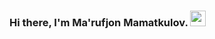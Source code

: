 ### Hi there, I'm Ma'rufjon Mamatkulov. <img src="https://media2.giphy.com/media/gM5qFksULw54NMWyry/giphy.gif?cid=ecf05e475qt2xtir5a47uk98zqmgd1bpepypmbxfvugi1vrm&rid=giphy.gif&ct=s" width="25px">

<!--
**mamatkulov95/mamatkulov95** is a ✨ _special_ ✨ repository because its `README.md` (this file) appears on your GitHub profile.

Here are some ideas to get you started:

- 🔭 I’m currently working on ...
- 🌱 I’m currently learning ...
- 👯 I’m looking to collaborate on ...
- 🤔 I’m looking for help with ...
- 💬 Ask me about ...
- 📫 How to reach me: ...
- 😄 Pronouns: ...
- ⚡ Fun fact: ...
-->
